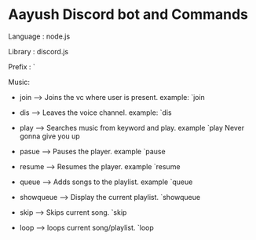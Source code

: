# Aayush Discord bot and Commands
Language : node.js

Library : discord.js

Prefix : `

Music:

- join --> Joins the vc where user is present. example: `join

- dis --> Leaves the voice channel. example: `dis

- play --> Searches music from keyword and play. example `play Never gonna give you up

- pasue --> Pauses the player. example `pause

- resume --> Resumes the player. example `resume 

- queue --> Adds songs to the playlist. example `queue <song name>

- showqueue --> Display the current playlist. `showqueue

- skip --> Skips current song. `skip

- loop --> loops current song/playlist. `loop

